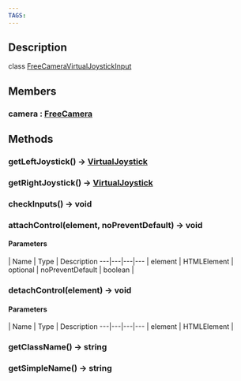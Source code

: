 ```yaml
---
TAGS:
---
```

## Description

class [FreeCameraVirtualJoystickInput](/classes/3.1/FreeCameraVirtualJoystickInput)



## Members

### camera : [FreeCamera](/classes/3.1/FreeCamera)


## Methods

### getLeftJoystick() &rarr; [VirtualJoystick](/classes/3.1/VirtualJoystick)


### getRightJoystick() &rarr; [VirtualJoystick](/classes/3.1/VirtualJoystick)


### checkInputs() &rarr; void


### attachControl(element, noPreventDefault) &rarr; void



#### Parameters
 | Name | Type | Description
---|---|---|---
 | element | HTMLElement | 
optional | noPreventDefault | boolean | 
### detachControl(element) &rarr; void



#### Parameters
 | Name | Type | Description
---|---|---|---
 | element | HTMLElement | 

### getClassName() &rarr; string


### getSimpleName() &rarr; string


